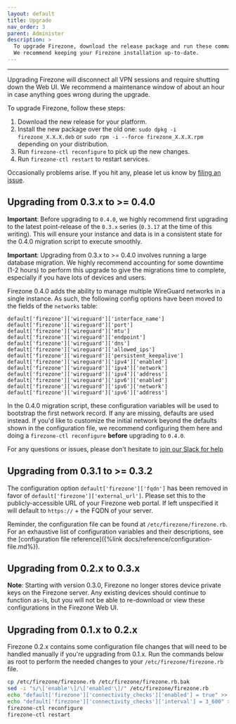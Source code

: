 ```yaml
---
layout: default
title: Upgrade
nav_order: 3
parent: Administer
description: >
  To upgrade Firezone, download the release package and run these commands.
  We recommend keeping your Firezone installation up-to-date.
---
```

---

Upgrading Firezone will disconnect all VPN sessions and require shutting
down the Web UI. We recommend a maintenance window of about an hour in case
anything goes wrong during the upgrade.

To upgrade Firezone, follow these steps:

1. Download the new release for your platform.
1. Install the new package over the old one:
  `sudo dpkg -i firezone_X.X.X.deb` or
  `sudo rpm -i --force firezone_X.X.X.rpm` depending on your distribution.
1. Run `firezone-ctl reconfigure` to pick up the new changes.
1. Run `firezone-ctl restart` to restart services.

Occasionally problems arise. If you hit any, please let us know by [filing an
issue](https://github.com/firezone/firezone/issues/new/choose).

## Upgrading from 0.3.x to >= 0.4.0

**Important**: Before upgrading to `0.4.0`, we highly recommend first upgrading
to the latest point-release of the `0.3.x` series (`0.3.17` at the time of this
writing). This will ensure your instance and data is in a consistent state
for the 0.4.0 migration script to execute smoothly.

**Important**: Upgrading from 0.3.x to >= 0.4.0 involves running a large
database migration. We highly recommend accounting for some downtime (1-2 hours)
to perform this upgrade to give the migrations time to complete, especially
if you have lots of devices and users.

Firezone 0.4.0 adds the ability to manage multiple WireGuard networks in a
single instance. As such, the following config options have been moved to the
fields of the `networks` table:

```
default['firezone']['wireguard']['interface_name']
default['firezone']['wireguard']['port']
default['firezone']['wireguard']['mtu']
default['firezone']['wireguard']['endpoint']
default['firezone']['wireguard']['dns']
default['firezone']['wireguard']['allowed_ips']
default['firezone']['wireguard']['persistent_keepalive']
default['firezone']['wireguard']['ipv4']['enabled']
default['firezone']['wireguard']['ipv4']['network']
default['firezone']['wireguard']['ipv4']['address']
default['firezone']['wireguard']['ipv6']['enabled']
default['firezone']['wireguard']['ipv6']['network']
default['firezone']['wireguard']['ipv6']['address']
```

In the 0.4.0 migration script, these configuration variables will be used to
bootstrap the first network record. If any are missing, defaults are used
instead. If you'd like to customize the initial network beyond the defaults
shown in the configuration file, we recommend configuring them here and doing
a `firezone-ctl reconfigure` **before** upgrading to `0.4.0`.

For any questions or issues, please don't hesitate to [join our Slack for help](
https://firezone.dev/slack)


## Upgrading from 0.3.1 to >= 0.3.2

The configuration option `default['firezone']['fqdn']` has been removed in favor
of `default['firezone']['external_url']`. Please set this to the
publicly-accessible URL of your Firezone web portal. If left unspecified it will
default to `https://` + the FQDN of your server.

Reminder, the configuration file can be found at `/etc/firezone/firezone.rb`.
For an exhaustive list of configuration variables and their descriptions, see the
[configuration file reference]({%link docs/reference/configuration-file.md%}).

## Upgrading from 0.2.x to 0.3.x

**Note**: Starting with version 0.3.0, Firezone no longer stores device private
keys on the Firezone server. Any existing devices should continue to function
as-is, but you will not be able to re-download or view these configurations in
the Firezone Web UI.

## Upgrading from 0.1.x to 0.2.x

Firezone 0.2.x contains some configuration file changes that will need to be
handled manually if you're upgrading from 0.1.x. Run the commands below as root
to perform the needed changes to your `/etc/firezone/firezone.rb` file.

```bash
cp /etc/firezone/firezone.rb /etc/firezone/firezone.rb.bak
sed -i "s/\['enable'\]/\['enabled'\]/" /etc/firezone/firezone.rb
echo "default['firezone']['connectivity_checks']['enabled'] = true" >> /etc/firezone/firezone.rb
echo "default['firezone']['connectivity_checks']['interval'] = 3_600" >> /etc/firezone/firezone.rb
firezone-ctl reconfigure
firezone-ctl restart
```
